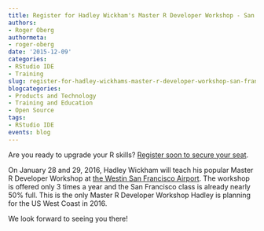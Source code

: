 ```yaml
---
title: Register for Hadley Wickham's Master R Developer Workshop - San Francisco
authors:
- Roger Oberg
authormeta: 
- roger-oberg
date: '2015-12-09'
categories:
- RStudio IDE
- Training
slug: register-for-hadley-wickhams-master-r-developer-workshop-san-francisco
blogcategories:
- Products and Technology
- Training and Education
- Open Source
tags:
- RStudio IDE
events: blog
---
```



Are you ready to upgrade your R skills?  [Register soon to secure your seat](https://www.eventbrite.com/e/master-r-developer-workshop-san-francisco-tickets-18345399584).

On January 28 and 29, 2016, Hadley Wickham will teach his popular Master R Developer Workshop at [the Westin San Francisco Airport](https://www.google.com/maps/place/The+Westin+San+Francisco+Airport/@37.603403,-122.376052,15z/data=!4m2!3m1!1s0x0:0xffffcdd47141a784).  The workshop is offered only 3 times a year and the San Francisco class is already nearly 50% full. This is the only Master R Developer Workshop Hadley is planning for the US West Coast in 2016.

We look forward to seeing you there!

